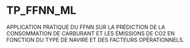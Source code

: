 # TP_FFNN_ML
APPLICATION PRATIQUE DU FFNN SUR LA PRÉDICTION DE LA CONSOMMATION DE CARBURANT ET LES ÉMISSIONS DE CO2 EN FONCTION DU TYPE DE NAVIRE ET DES FACTEURS OPÉRATIONNELS.
